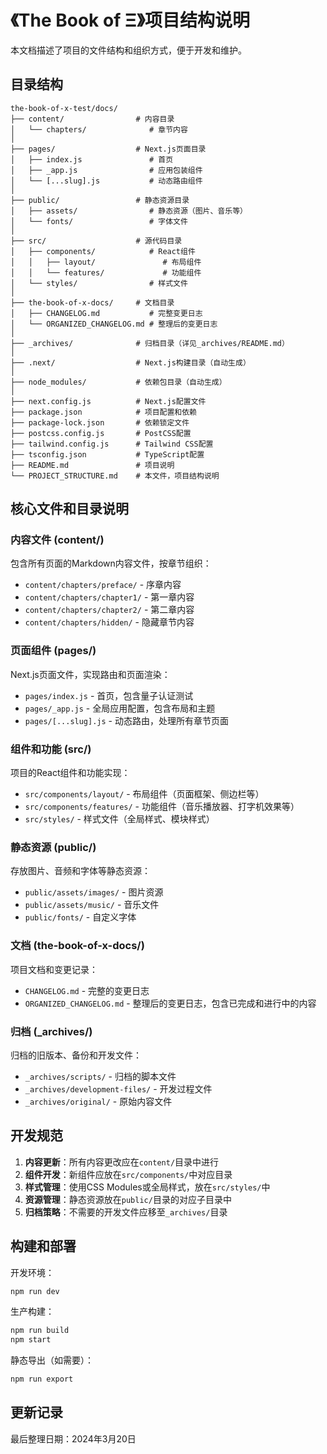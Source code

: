 # 《The Book of Ξ》项目结构说明

本文档描述了项目的文件结构和组织方式，便于开发和维护。

## 目录结构

```
the-book-of-x-test/docs/
├── content/                # 内容目录
│   └── chapters/              # 章节内容
│
├── pages/                  # Next.js页面目录
│   ├── index.js               # 首页
│   ├── _app.js                # 应用包装组件
│   └── [...slug].js           # 动态路由组件
│
├── public/                 # 静态资源目录
│   ├── assets/                # 静态资源（图片、音乐等）
│   └── fonts/                 # 字体文件
│
├── src/                    # 源代码目录
│   ├── components/            # React组件
│   │   ├── layout/               # 布局组件
│   │   └── features/             # 功能组件
│   └── styles/                # 样式文件
│
├── the-book-of-x-docs/     # 文档目录
│   ├── CHANGELOG.md           # 完整变更日志
│   └── ORGANIZED_CHANGELOG.md # 整理后的变更日志
│
├── _archives/              # 归档目录（详见_archives/README.md）
│
├── .next/                  # Next.js构建目录（自动生成）
│
├── node_modules/           # 依赖包目录（自动生成）
│
├── next.config.js          # Next.js配置文件
├── package.json            # 项目配置和依赖
├── package-lock.json       # 依赖锁定文件
├── postcss.config.js       # PostCSS配置
├── tailwind.config.js      # Tailwind CSS配置
├── tsconfig.json           # TypeScript配置
├── README.md               # 项目说明
└── PROJECT_STRUCTURE.md    # 本文件，项目结构说明
```

## 核心文件和目录说明

### 内容文件 (content/)

包含所有页面的Markdown内容文件，按章节组织：

- `content/chapters/preface/` - 序章内容
- `content/chapters/chapter1/` - 第一章内容
- `content/chapters/chapter2/` - 第二章内容
- `content/chapters/hidden/` - 隐藏章节内容

### 页面组件 (pages/)

Next.js页面文件，实现路由和页面渲染：

- `pages/index.js` - 首页，包含量子认证测试
- `pages/_app.js` - 全局应用配置，包含布局和主题
- `pages/[...slug].js` - 动态路由，处理所有章节页面

### 组件和功能 (src/)

项目的React组件和功能实现：

- `src/components/layout/` - 布局组件（页面框架、侧边栏等）
- `src/components/features/` - 功能组件（音乐播放器、打字机效果等）
- `src/styles/` - 样式文件（全局样式、模块样式）

### 静态资源 (public/)

存放图片、音频和字体等静态资源：

- `public/assets/images/` - 图片资源
- `public/assets/music/` - 音乐文件
- `public/fonts/` - 自定义字体

### 文档 (the-book-of-x-docs/)

项目文档和变更记录：

- `CHANGELOG.md` - 完整的变更日志
- `ORGANIZED_CHANGELOG.md` - 整理后的变更日志，包含已完成和进行中的内容

### 归档 (_archives/)

归档的旧版本、备份和开发文件：

- `_archives/scripts/` - 归档的脚本文件
- `_archives/development-files/` - 开发过程文件
- `_archives/original/` - 原始内容文件

## 开发规范

1. **内容更新**：所有内容更改应在`content/`目录中进行
2. **组件开发**：新组件应放在`src/components/`中对应目录
3. **样式管理**：使用CSS Modules或全局样式，放在`src/styles/`中
4. **资源管理**：静态资源放在`public/`目录的对应子目录中
5. **归档策略**：不需要的开发文件应移至`_archives/`目录

## 构建和部署

开发环境：
```bash
npm run dev
```

生产构建：
```bash
npm run build
npm start
```

静态导出（如需要）：
```bash
npm run export
```

## 更新记录

最后整理日期：2024年3月20日 